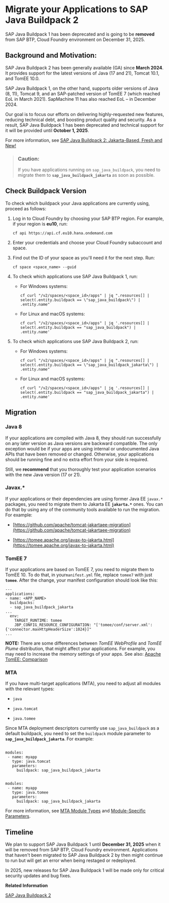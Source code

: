 <!-- loio8d0fc0c7023d4133b466264e60c8a4e8 -->

# Migrate your Applications to SAP Java Buildpack 2

SAP Java Buildpack 1 has been deprecated and is going to be **removed** from SAP BTP, Cloud Foundry environment on December 31, 2025.



<a name="loio8d0fc0c7023d4133b466264e60c8a4e8__section_enb_2vj_ydc"/>

## Background and Motivation:

SAP Java Buildpack 2 has been generally available \(GA\) since **March 2024**. It provides support for the latest versions of Java \(17 and 21\), Tomcat 10.1, and TomEE 10.0.

SAP Java Buildpack 1, on the other hand, supports older versions of Java \(8, 11\), Tomcat 9, and an SAP-patched version of TomEE 7 \(which reached EoL in March 2021\). SapMachine 11 has also reached EoL – in December 2024.

Our goal is to focus our efforts on delivering highly-requested new features, reducing technical debt, and boosting product quality and security. As a result, SAP Java Buildpack 1 has been deprecated and technical support for it will be provided until **October 1, 2025**.

For more information, see [SAP Java Buildpack 2: Jakarta-Based, Fresh and New!](https://community.sap.com/t5/technology-blogs-by-sap/sap-java-buildpack-2-jakarta-based-fresh-and-new/ba-p/13619580)

> ### Caution:  
> If you have applications running on `sap_java_buildpack`, you need to migrate them to **`sap_java_buildpack_jakarta`** as soon as possible.



<a name="loio8d0fc0c7023d4133b466264e60c8a4e8__section_nmw_2vj_ydc"/>

## Check Buildpack Version

To check which buildpack your Java applications are currently using, proceed as follows:

1.  Log in to Cloud Foundry by choosing your SAP BTP region. For example, if your region is **eu10**, run:

    ```
    cf api https://api.cf.eu10.hana.ondemand.com
    ```

2.  Enter your credentials and choose your Cloud Foundry subaccount and space.

3.  Find out the ID of your space as you'll need it for the next step. Run:

    ```
    cf space <space_name> --guid
    ```

4.  To check which applications use SAP Java Buildpack 1, run:

    -   For Windows systems:

        ```
        cf curl "/v2/spaces/<space_id>/apps" | jq ".resources[] | select(.entity.buildpack == \"sap_java_buildpack\") | .entity.name"
        ```

    -   For Linux and macOS systems:

        ```
        cf curl "/v2/spaces/<space_id>/apps" | jq '.resources[] | select(.entity.buildpack == "sap_java_buildpack") | .entity.name'
        ```


5.  To check which applications use SAP Java Buildpack 2, run:

    -   For Windows systems:

        ```
        cf curl "/v2/spaces/<space_id>/apps" | jq ".resources[] | select(.entity.buildpack == \"sap_java_buildpack_jakarta\") | .entity.name"
        ```

    -   For Linux and macOS systems:

        ```
        cf curl "/v2/spaces/<space_id>/apps" | jq '.resources[] | select(.entity.buildpack == "sap_java_buildpack_jakarta") | .entity.name'
        ```





<a name="loio8d0fc0c7023d4133b466264e60c8a4e8__section_ch5_pyj_ydc"/>

## Migration



### Java 8

If your applications are compiled with Java 8, they should run successfully on any later version as Java versions are backward compatible. The only exception would be if your apps are using internal or undocumented Java APIs that have been removed or changed. Otherwise, your applications should be running fine and no extra effort from your side is required.

Still, we **recommend** that you thoroughly test your application scenarios with the new Java version \(17 or 21\).



### Javax.\*

If your applications or their dependencies are using former Java EE `javax.*` packages, you need to migrate them to Jakarta EE **`jakarta.*`** ones. You can do that by using any of the community tools available to run the migration. For example:

-   [https://github.com/apache/tomcat-jakartaee-migration](https://github.com/apache/tomcat-jakartaee-migration)

-   [https://tomee.apache.org/javax-to-jakarta.html](https://tomee.apache.org/javax-to-jakarta.html)




### TomEE 7

If your applications are based on TomEE 7, you need to migrate them to TomEE 10. To do that, in your`manifest.yml` file, replace `tomee7` with just **`tomee`**. After the change, your manifest configuration should look like this:

```
---
applications:
- name: <APP_NAME>
  buildpacks:
  - sap_java_buildpack_jakarta
...
  env:
    TARGET_RUNTIME: tomee
    JBP_CONFIG_RESOURCE_CONFIGURATION: "['tomee/conf/server.xml': {'connector.maxHttpHeaderSize':1024}]"
...
```

**NOTE:** There are some differences between *TomEE WebProfile* and *TomEE Plume* distribution, that might affect your applications. For example, you may need to increase the memory settings of your apps. See also: [Apache TomEE: Comparison](https://tomee.apache.org/comparison.html)



### MTA

If you have multi-target applications \(MTA\), you need to adjust all modules with the relevant types:

-   `java`

-   `java.tomcat`

-   `java.tomee`


Since MTA deployment descriptors currently use `sap_java_buildpack` as a default buildpack, you need to set the `buildpack` module parameter to **`sap_java_buildpack_jakarta`**. For example:

```

modules:  
 - name: myapp    
   type: java.tomcat    
   parameters:      
     buildpack: sap_java_buildpack_jakarta
```

```

modules:  
 - name: myapp    
   type: java.tomee    
   parameters:      
     buildpack: sap_java_buildpack_jakarta
```

For more information, see [MTA Module Types](https://help.sap.com/docs/btp/sap-business-technology-platform/modules#mta-module-types) and [Module-Specific Parameters](https://help.sap.com/docs/btp/sap-business-technology-platform/modules#module-specific-parameters).



<a name="loio8d0fc0c7023d4133b466264e60c8a4e8__section_kpl_m1k_ydc"/>

## Timeline

We plan to support SAP Java Buildpack 1 until **December 31, 2025** when it will be removed from SAP BTP, Cloud Foundry environment. Applications that haven't been migrated to SAP Java Buildpack 2 by then might continue to run but will get an error when being restaged or redeployed.

In 2025, new releases for SAP Java Buildpack 1 will be made only for critical security updates and bug fixes.

**Related Information**  


[SAP Java Buildpack 2](sap-java-buildpack-2-1cf206b.md "SAP Java Buildpack 2 is a Cloud Foundry buildpack for running SapMachine-based applications.")

